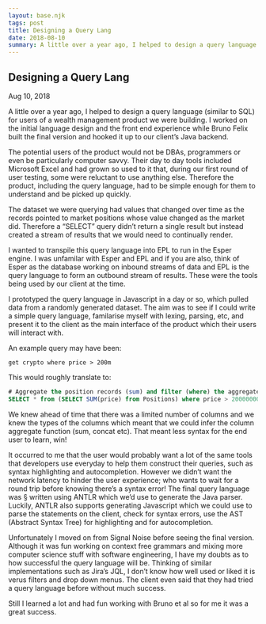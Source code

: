```yaml
---
layout: base.njk
tags: post
title: Designing a Query Lang
date: 2018-08-10
summary: A little over a year ago, I helped to design a query language (similar to SQL) for users of a wealth management product we were building. I worked on the initial language design and the front end experience while Bruno Felix built the final version and hooked it up to our client’s Java backend....
---
```


## Designing a Query Lang

Aug 10, 2018

A little over a year ago, I helped to design a query language (similar to SQL) for users of a wealth management product we were building. I worked on the initial language design and the front end experience while Bruno Felix built the final version and hooked it up to our client’s Java backend.

The potential users of the product would not be DBAs, programmers or even be particularly computer savvy. Their day to day tools included Microsoft Excel and had grown so used to it that, during our first round of user testing, some were reluctant to use anything else. Therefore the product, including the query language, had to be simple enough for them to understand and be picked up quickly.

The dataset we were querying had values that changed over time as the records pointed to market positions whose value changed as the market did. Therefore a “SELECT” query didn’t return a single result but instead created a stream of results that we would need to continually render.

I wanted to transpile this query language into EPL to run in the Esper engine. I was unfamilar with Esper and EPL and if you are also, think of Esper as the database working on inbound streams of data and EPL is the query language to form an outbound stream of results. These were the tools being used by our client at the time.

I prototyped the query language in Javascript in a day or so, which pulled data from a randomly generated dataset. The aim was to see if I could write a simple query language, familarise myself with lexing, parsing, etc, and present it to the client as the main interface of the product which their users will interact with.

An example query may have been:

```text
get crypto where price > 200m
```

This would roughly translate to:

```sql
# Aggregate the position records (sum) and filter (where) the aggregates by those greater than 200 million.
SELECT * from (SELECT SUM(price) from Positions) where price > 200000000
```

We knew ahead of time that there was a limited number of columns and we knew the types of the columns which meant that we could infer the column aggregate function (sum, concat etc). That meant less syntax for the end user to learn, win!

It occurred to me that the user would probably want a lot of the same tools that developers use everyday to help them construct their queries, such as syntax highlighting and autocompletion. However we didn’t want the network latency to hinder the user experience; who wants to wait for a round trip before knowing there’s a syntax error! The final query language was § written using ANTLR which we’d use to generate the Java parser. Luckily, ANTLR also supports generating Javascript which we could use to parse the statements on the client, check for syntax errors, use the AST (Abstract Syntax Tree) for highlighting and for autocompletion.

Unfortunately I moved on from Signal Noise before seeing the final version. Although it was fun working on context free grammars and mixing more computer science stuff with software engineering, I have my doubts as to how successful the query language will be. Thinking of similar implementations such as Jira’s JQL, I don’t know how well used or liked it is verus filters and drop down menus. The client even said that they had tried a query language before without much success.

Still I learned a lot and had fun working with Bruno et al so for me it was a great success.
